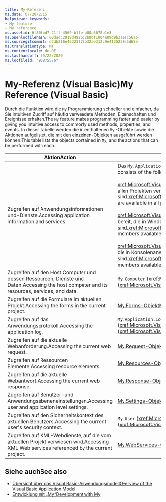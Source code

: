 ```yaml
---
title: My-Referenz
ms.date: 07/20/2015
helpviewer_keywords:
- My feature
- My reference
ms.assetid: 6f803bd7-21ff-4569-b1fe-b00a6678b1e3
ms.openlocfilehash: 60dadc2918d4926c2b8bf1004a09d9b3a1ec56ab
ms.sourcegitcommit: d2db216e46323f73b32ae312c9e4135258e5d68e
ms.translationtype: MT
ms.contentlocale: de-DE
ms.lasthandoff: 09/22/2020
ms.locfileid: "90875576"
---
```

# <a name="my-reference-visual-basic"></a><span data-ttu-id="c43f5-102">My-Referenz (Visual Basic)</span><span class="sxs-lookup"><span data-stu-id="c43f5-102">My Reference (Visual Basic)</span></span>

<span data-ttu-id="c43f5-103">Durch die Funktion wird die `My` Programmierung schneller und einfacher, da Sie intuitiven Zugriff auf häufig verwendete Methoden, Eigenschaften und Ereignisse erhalten.</span><span class="sxs-lookup"><span data-stu-id="c43f5-103">The `My` feature makes programming faster and easier by giving you intuitive access to commonly used methods, properties, and events.</span></span> <span data-ttu-id="c43f5-104">In dieser Tabelle werden die in enthaltenen `My` -Objekte sowie die Aktionen aufgelistet, die mit den einzelnen-Objekten ausgeführt werden können.</span><span class="sxs-lookup"><span data-stu-id="c43f5-104">This table lists the objects contained in `My`, and the actions that can be performed with each.</span></span>  
  
|<span data-ttu-id="c43f5-105">**Aktion**</span><span class="sxs-lookup"><span data-stu-id="c43f5-105">**Action**</span></span>|<span data-ttu-id="c43f5-106">**Object**</span><span class="sxs-lookup"><span data-stu-id="c43f5-106">**Object**</span></span>|  
|----------------|----------------|  
|<span data-ttu-id="c43f5-107">Zugreifen auf Anwendungsinformationen und-Dienste.</span><span class="sxs-lookup"><span data-stu-id="c43f5-107">Accessing application information and services.</span></span>|<span data-ttu-id="c43f5-108">Das `My.Application`-Objekt besteht aus den folgenden Klassen:</span><span class="sxs-lookup"><span data-stu-id="c43f5-108">The `My.Application` object consists of the following classes:</span></span><br /><br /> <span data-ttu-id="c43f5-109"><xref:Microsoft.VisualBasic.ApplicationServices.ApplicationBase> stellt Member bereit, die in allen Projekten verfügbar sind.</span><span class="sxs-lookup"><span data-stu-id="c43f5-109"><xref:Microsoft.VisualBasic.ApplicationServices.ApplicationBase> provides members that are available in all projects.</span></span><br /><br /> <span data-ttu-id="c43f5-110"><xref:Microsoft.VisualBasic.ApplicationServices.WindowsFormsApplicationBase> stellt Member bereit, die in Windows Forms-Anwendungen verfügbar sind.</span><span class="sxs-lookup"><span data-stu-id="c43f5-110"><xref:Microsoft.VisualBasic.ApplicationServices.WindowsFormsApplicationBase> provides members available in Windows Forms applications.</span></span><br /><br /> <span data-ttu-id="c43f5-111"><xref:Microsoft.VisualBasic.ApplicationServices.ConsoleApplicationBase> stellt Member bereit, die in Konsolenanwendungen verfügbar sind.</span><span class="sxs-lookup"><span data-stu-id="c43f5-111"><xref:Microsoft.VisualBasic.ApplicationServices.ConsoleApplicationBase> provides members available in console applications.</span></span>|  
|<span data-ttu-id="c43f5-112">Zugreifen auf den Host Computer und dessen Ressourcen, Dienste und Daten.</span><span class="sxs-lookup"><span data-stu-id="c43f5-112">Accessing the host computer and its resources, services, and data.</span></span>|<span data-ttu-id="c43f5-113">`My.Computer` (<xref:Microsoft.VisualBasic.Devices.Computer>)</span><span class="sxs-lookup"><span data-stu-id="c43f5-113">`My.Computer` (<xref:Microsoft.VisualBasic.Devices.Computer>)</span></span>|  
|<span data-ttu-id="c43f5-114">Zugreifen auf die Formulare im aktuellen Projekt.</span><span class="sxs-lookup"><span data-stu-id="c43f5-114">Accessing the forms in the current project.</span></span>|[<span data-ttu-id="c43f5-115">My.Forms-Objekt</span><span class="sxs-lookup"><span data-stu-id="c43f5-115">My.Forms Object</span></span>](../objects/my-forms-object.md)|  
|<span data-ttu-id="c43f5-116">Zugreifen auf das Anwendungsprotokoll.</span><span class="sxs-lookup"><span data-stu-id="c43f5-116">Accessing the application log.</span></span>|<span data-ttu-id="c43f5-117">`My.Application.Log` (<xref:Microsoft.VisualBasic.ApplicationServices.ApplicationBase.Log%2A>)</span><span class="sxs-lookup"><span data-stu-id="c43f5-117">`My.Application.Log` (<xref:Microsoft.VisualBasic.ApplicationServices.ApplicationBase.Log%2A>)</span></span>|  
|<span data-ttu-id="c43f5-118">Zugreifen auf die aktuelle Webanforderung.</span><span class="sxs-lookup"><span data-stu-id="c43f5-118">Accessing the current web request.</span></span>|[<span data-ttu-id="c43f5-119">My.Request-Objekt</span><span class="sxs-lookup"><span data-stu-id="c43f5-119">My.Request Object</span></span>](../objects/my-request-object.md)|  
|<span data-ttu-id="c43f5-120">Zugreifen auf Ressourcen Elemente.</span><span class="sxs-lookup"><span data-stu-id="c43f5-120">Accessing resource elements.</span></span>|[<span data-ttu-id="c43f5-121">My.Resources-Objekt</span><span class="sxs-lookup"><span data-stu-id="c43f5-121">My.Resources Object</span></span>](../objects/my-resources-object.md)|  
|<span data-ttu-id="c43f5-122">Zugreifen auf die aktuelle Webantwort.</span><span class="sxs-lookup"><span data-stu-id="c43f5-122">Accessing the current web response.</span></span>|[<span data-ttu-id="c43f5-123">My.Response-Objekt</span><span class="sxs-lookup"><span data-stu-id="c43f5-123">My.Response Object</span></span>](../objects/my-response-object.md)|  
|<span data-ttu-id="c43f5-124">Zugreifen auf Benutzer-und Anwendungsebeneneinstellungen.</span><span class="sxs-lookup"><span data-stu-id="c43f5-124">Accessing user and application level settings.</span></span>|[<span data-ttu-id="c43f5-125">My.Settings-Objekt</span><span class="sxs-lookup"><span data-stu-id="c43f5-125">My.Settings Object</span></span>](../objects/my-settings-object.md)|  
|<span data-ttu-id="c43f5-126">Zugreifen auf den Sicherheitskontext des aktuellen Benutzers.</span><span class="sxs-lookup"><span data-stu-id="c43f5-126">Accessing the current user's security context.</span></span>|<span data-ttu-id="c43f5-127">`My.User` (<xref:Microsoft.VisualBasic.ApplicationServices.User>)</span><span class="sxs-lookup"><span data-stu-id="c43f5-127">`My.User` (<xref:Microsoft.VisualBasic.ApplicationServices.User>)</span></span>|  
|<span data-ttu-id="c43f5-128">Zugreifen auf XML-Webdienste, auf die vom aktuellen Projekt verwiesen wird.</span><span class="sxs-lookup"><span data-stu-id="c43f5-128">Accessing XML Web services referenced by the current project.</span></span>|[<span data-ttu-id="c43f5-129">My.WebServices-Objekt</span><span class="sxs-lookup"><span data-stu-id="c43f5-129">My.WebServices Object</span></span>](../objects/my-webservices-object.md)|  
  
## <a name="see-also"></a><span data-ttu-id="c43f5-130">Siehe auch</span><span class="sxs-lookup"><span data-stu-id="c43f5-130">See also</span></span>

- [<span data-ttu-id="c43f5-131">Übersicht über das Visual Basic-Anwendungsmodell</span><span class="sxs-lookup"><span data-stu-id="c43f5-131">Overview of the Visual Basic Application Model</span></span>](../../developing-apps/development-with-my/overview-of-the-visual-basic-application-model.md)
- [<span data-ttu-id="c43f5-132">Entwicklung mit „My“</span><span class="sxs-lookup"><span data-stu-id="c43f5-132">Development with My</span></span>](../../developing-apps/development-with-my/index.md)
